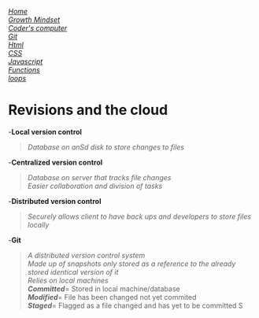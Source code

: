 [*Home*](README.md)  
[*Growth Mindset*](GrowthMindset.md)  
[*Coder's computer*](codersComputer.md)    
[*Git*](GitNotes.md)  
[*Html*](HtmlStructures.md)  
[*CSS*](cssnotes.md)  
[*Javascript*](javascriptnotes.md)  
[*Functions*](functions.md)  
[*loops*](loops.md)  

# Revisions and the cloud  

-**Local version control** 
> *Database on anSd disk to store changes to files*   

-**Centralized version control**  
>*Database on server that tracks file changes*  
>*Easier collaboration and division of tasks*  

-**Distributed version control**  
>*Securely allows client to have back ups and developers to store files locally*  

-**Git**  
>*A distributed version control system*  
>*Made up of snapshots only stored as a reference to the already stored identical version of it*  
>*Relies on local machines*  
    ***Committed***= Stored in local machine/database  
    ***Modified***= File has been changed not yet commited   
    ***Staged***=  Flagged as a file changed and has yet to be committed  S
